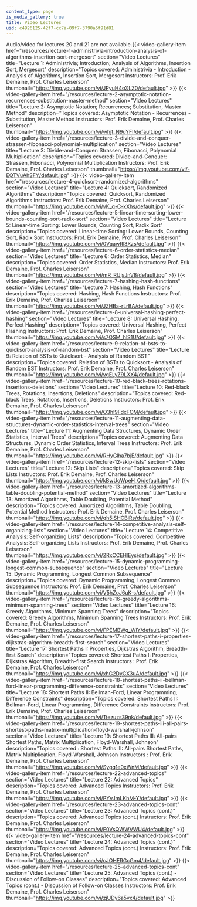 ```yaml
---
content_type: page
is_media_gallery: true
title: Video Lectures
uid: c4926125-42f7-cc7a-09f7-3790a5f91d81
---
```


Audio/video for lectures 20 and 21 are not available.{{< video-gallery-item href="/resources/lecture-1-administrivia-introduction-analysis-of-algorithms-insertion-sort-mergesort" section="Video Lectures" title="Lecture 1: Administrivia; Introduction; Analysis of Algorithms, Insertion Sort, Mergesort" description="Topics covered: Administrivia - Introduction - Analysis of Algorithms, Insertion Sort, Mergesort Instructors: Prof. Erik Demaine, Prof. Charles Leiserson" thumbnail="https://img.youtube.com/vi/JPyuH4qXLZ0/default.jpg" >}} {{< video-gallery-item href="/resources/lecture-2-asymptotic-notation-recurrences-substitution-master-method" section="Video Lectures" title="Lecture 2: Asymptotic Notation; Recurrences; Substitution, Master Method" description="Topics covered: Asymptotic Notation - Recurrences - Substitution, Master Method Instructors: Prof. Erik Demaine, Prof. Charles Leiserson" thumbnail="https://img.youtube.com/vi/whjt_N9uYFI/default.jpg" >}} {{< video-gallery-item href="/resources/lecture-3-divide-and-conquer-strassen-fibonacci-polynomial-multiplication" section="Video Lectures" title="Lecture 3: Divide-and-Conquer: Strassen, Fibonacci, Polynomial Multiplication" description="Topics covered: Divide-and-Conquer: Strassen, Fibonacci, Polynomial Multiplication Instructors: Prof. Erik Demaine, Prof. Charles Leiserson" thumbnail="https://img.youtube.com/vi/-EQTVuAhSFY/default.jpg" >}} {{< video-gallery-item href="/resources/lecture-4-quicksort-randomized-algorithms" section="Video Lectures" title="Lecture 4: Quicksort, Randomized Algorithms" description="Topics covered: Quicksort, Randomized Algorithms Instructors: Prof. Erik Demaine, Prof. Charles Leiserson" thumbnail="https://img.youtube.com/vi/vK_q-C-kXhs/default.jpg" >}} {{< video-gallery-item href="/resources/lecture-5-linear-time-sorting-lower-bounds-counting-sort-radix-sort" section="Video Lectures" title="Lecture 5: Linear-time Sorting: Lower Bounds, Counting Sort, Radix Sort" description="Topics covered: Linear-time Sorting: Lower Bounds, Counting Sort, Radix Sort Instructors: Prof. Erik Demaine, Prof. Charles Leiserson" thumbnail="https://img.youtube.com/vi/0VqawRl3Xzs/default.jpg" >}} {{< video-gallery-item href="/resources/lecture-6-order-statistics-median" section="Video Lectures" title="Lecture 6: Order Statistics, Median" description="Topics covered: Order Statistics, Median Instructors: Prof. Erik Demaine, Prof. Charles Leiserson" thumbnail="https://img.youtube.com/vi/mR_RUjsJnV8/default.jpg" >}} {{< video-gallery-item href="/resources/lecture-7-hashing-hash-functions" section="Video Lectures" title="Lecture 7: Hashing, Hash Functions" description="Topics covered: Hashing, Hash Functions Instructors: Prof. Erik Demaine, Prof. Charles Leiserson" thumbnail="https://img.youtube.com/vi/JZHBa-rLrBA/default.jpg" >}} {{< video-gallery-item href="/resources/lecture-8-universal-hashing-perfect-hashing" section="Video Lectures" title="Lecture 8: Universal Hashing, Perfect Hashing" description="Topics covered: Universal Hashing, Perfect Hashing Instructors: Prof. Erik Demaine, Prof. Charles Leiserson" thumbnail="https://img.youtube.com/vi/s7QSM_hlS1U/default.jpg" >}} {{< video-gallery-item href="/resources/lecture-9-relation-of-bsts-to-quicksort-analysis-of-random-bst" section="Video Lectures" title="Lecture 9: Relation of BSTs to Quicksort - Analysis of Random BST" description="Topics covered: Relation of BSTs to Quicksort - Analysis of Random BST Instructors: Prof. Erik Demaine, Prof. Charles Leiserson" thumbnail="https://img.youtube.com/vi/vgELyZ9LXX4/default.jpg" >}} {{< video-gallery-item href="/resources/lecture-10-red-black-trees-rotations-insertions-deletions" section="Video Lectures" title="Lecture 10: Red-black Trees, Rotations, Insertions, Deletions" description="Topics covered: Red-black Trees, Rotations, Insertions, Deletions Instructors: Prof. Erik Demaine, Prof. Charles Leiserson" thumbnail="https://img.youtube.com/vi/O3hI9FdxFOM/default.jpg" >}} {{< video-gallery-item href="/resources/lecture-11-augmenting-data-structures-dynamic-order-statistics-interval-trees" section="Video Lectures" title="Lecture 11: Augmenting Data Structures, Dynamic Order Statistics, Interval Trees" description="Topics covered: Augmenting Data Structures, Dynamic Order Statistics, Interval Trees Instructors: Prof. Erik Demaine, Prof. Charles Leiserson" thumbnail="https://img.youtube.com/vi/RHyGlha7bjE/default.jpg" >}} {{< video-gallery-item href="/resources/lecture-12-skip-lists" section="Video Lectures" title="Lecture 12: Skip Lists" description="Topics covered: Skip Lists Instructors: Prof. Erik Demaine, Prof. Charles Leiserson" thumbnail="https://img.youtube.com/vi/kBwUoWpeH_Q/default.jpg" >}} {{< video-gallery-item href="/resources/lecture-13-amortized-algorithms-table-doubling-potential-method" section="Video Lectures" title="Lecture 13: Amortized Algorithms, Table Doubling, Potential Method" description="Topics covered: Amortized Algorithms, Table Doubling, Potential Method Instructors: Prof. Erik Demaine, Prof. Charles Leiserson" thumbnail="https://img.youtube.com/vi/qh5lSHCBiRs/default.jpg" >}} {{< video-gallery-item href="/resources/lecture-14-competitive-analysis-self-organizing-lists" section="Video Lectures" title="Lecture 14: Competitive Analysis: Self-organizing Lists" description="Topics covered: Competitive Analysis: Self-organizing Lists Instructors: Prof. Erik Demaine, Prof. Charles Leiserson" thumbnail="https://img.youtube.com/vi/2RxCCEHlEys/default.jpg" >}} {{< video-gallery-item href="/resources/lecture-15-dynamic-programming-longest-common-subsequence" section="Video Lectures" title="Lecture 15: Dynamic Programming, Longest Common Subsequence" description="Topics covered: Dynamic Programming, Longest Common Subsequence Instructors: Prof. Erik Demaine, Prof. Charles Leiserson" thumbnail="https://img.youtube.com/vi/V5hZoJ6uK-s/default.jpg" >}} {{< video-gallery-item href="/resources/lecture-16-greedy-algorithms-minimum-spanning-trees" section="Video Lectures" title="Lecture 16: Greedy Algorithms, Minimum Spanning Trees" description="Topics covered: Greedy Algorithms, Minimum Spanning Trees Instructors: Prof. Erik Demaine, Prof. Charles Leiserson" thumbnail="https://img.youtube.com/vi/FPEMBWg_WlY/default.jpg" >}} {{< video-gallery-item href="/resources/lecture-17-shortest-paths-i-properties-dijkstras-algorithm-breadth-first-search" section="Video Lectures" title="Lecture 17: Shortest Paths I: Properties, Dijkstras Algorithm, Breadth-first Search" description="Topics covered: Shortest Paths I: Properties, Dijkstras Algorithm, Breadth-first Search Instructors : Prof. Erik Demaine, Prof. Charles Leiserson" thumbnail="https://img.youtube.com/vi/xhG2DyCX3uA/default.jpg" >}} {{< video-gallery-item href="/resources/lecture-18-shortest-paths-ii-bellman-ford-linear-programming-difference-constraints" section="Video Lectures" title="Lecture 18: Shortest Paths II: Bellman-Ford, Linear Programming, Difference Constraints" description="Topics covered: Shortest Paths II: Bellman-Ford, Linear Programming, Difference Constraints Instructors: Prof. Erik Demaine, Prof. Charles Leiserson" thumbnail="https://img.youtube.com/vi/Ttezuzs39nk/default.jpg" >}} {{< video-gallery-item href="/resources/lecture-19-shortest-paths-iii-all-pairs-shortest-paths-matrix-multiplication-floyd-warshall-johnson" section="Video Lectures" title="Lecture 19: Shortest Paths III: All-pairs Shortest Paths, Matrix Multiplication, Floyd-Warshall, Johnson" description="Topics covered : Shortest Paths III: All-pairs Shortest Paths, Matrix Multiplication, Floyd-Warshall, Johnson Instructors : Prof. Erik Demaine, Prof. Charles Leiserson" thumbnail="https://img.youtube.com/vi/Sygq1e0xWnM/default.jpg" >}} {{< video-gallery-item href="/resources/lecture-22-advanced-topics" section="Video Lectures" title="Lecture 22: Advanced Topics" description="Topics covered: Advanced Topics Instructors: Prof. Erik Demaine, Prof. Charles Leiserson" thumbnail="https://img.youtube.com/vi/PYvJmLKhM-Y/default.jpg" >}} {{< video-gallery-item href="/resources/lecture-23-advanced-topics-cont" section="Video Lectures" title="Lecture 23: Advanced Topics (cont.)" description="Topics covered: Advanced Topics (cont.) Instructors: Prof. Erik Demaine, Prof. Charles Leiserson" thumbnail="https://img.youtube.com/vi/F0VsQWWVWU4/default.jpg" >}} {{< video-gallery-item href="/resources/lecture-24-advanced-topics-cont" section="Video Lectures" title="Lecture 24: Advanced Topics (cont.)" description="Topics covered: Advanced Topics (cont.) Instructors: Prof. Erik Demaine, Prof. Charles Leiserson" thumbnail="https://img.youtube.com/vi/cJOHERGcGm4/default.jpg" >}} {{< video-gallery-item href="/resources/lecture-25-advanced-topics-cont" section="Video Lectures" title="Lecture 25: Advanced Topics (cont.) - Discussion of Follow-on Classes" description="Topics covered: Advanced Topics (cont.) - Discussion of Follow-on Classes Instructors: Prof. Erik Demaine, Prof. Charles Leiserson" thumbnail="https://img.youtube.com/vi/zjUDy6a5vx4/default.jpg" >}}